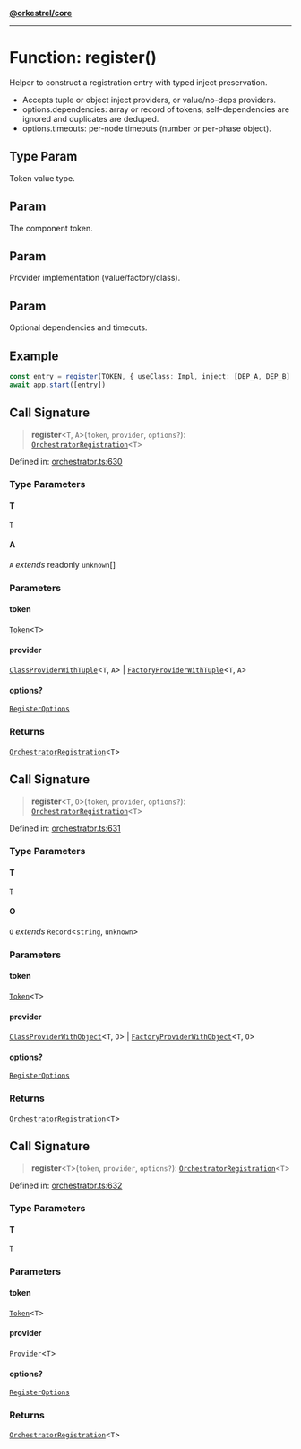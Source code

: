 [**@orkestrel/core**](../index.md)

***

# Function: register()

Helper to construct a registration entry with typed inject preservation.
- Accepts tuple or object inject providers, or value/no-deps providers.
- options.dependencies: array or record of tokens; self-dependencies are ignored and duplicates are deduped.
- options.timeouts: per-node timeouts (number or per-phase object).

## Type Param

Token value type.

## Param

The component token.

## Param

Provider implementation (value/factory/class).

## Param

Optional dependencies and timeouts.

## Example

```ts
const entry = register(TOKEN, { useClass: Impl, inject: [DEP_A, DEP_B] }, { dependencies: [DEP_A, DEP_B] })
await app.start([entry])
```

## Call Signature

> **register**\<`T`, `A`\>(`token`, `provider`, `options?`): [`OrchestratorRegistration`](../interfaces/OrchestratorRegistration.md)\<`T`\>

Defined in: [orchestrator.ts:630](https://github.com/orkestrel/core/blob/240d6e1612057b96fd3fc03e1415fe3917a0f212/src/orchestrator.ts#L630)

### Type Parameters

#### T

`T`

#### A

`A` *extends* readonly `unknown`[]

### Parameters

#### token

[`Token`](../type-aliases/Token.md)\<`T`\>

#### provider

[`ClassProviderWithTuple`](../type-aliases/ClassProviderWithTuple.md)\<`T`, `A`\> | [`FactoryProviderWithTuple`](../type-aliases/FactoryProviderWithTuple.md)\<`T`, `A`\>

#### options?

[`RegisterOptions`](../interfaces/RegisterOptions.md)

### Returns

[`OrchestratorRegistration`](../interfaces/OrchestratorRegistration.md)\<`T`\>

## Call Signature

> **register**\<`T`, `O`\>(`token`, `provider`, `options?`): [`OrchestratorRegistration`](../interfaces/OrchestratorRegistration.md)\<`T`\>

Defined in: [orchestrator.ts:631](https://github.com/orkestrel/core/blob/240d6e1612057b96fd3fc03e1415fe3917a0f212/src/orchestrator.ts#L631)

### Type Parameters

#### T

`T`

#### O

`O` *extends* `Record`\<`string`, `unknown`\>

### Parameters

#### token

[`Token`](../type-aliases/Token.md)\<`T`\>

#### provider

[`ClassProviderWithObject`](../type-aliases/ClassProviderWithObject.md)\<`T`, `O`\> | [`FactoryProviderWithObject`](../type-aliases/FactoryProviderWithObject.md)\<`T`, `O`\>

#### options?

[`RegisterOptions`](../interfaces/RegisterOptions.md)

### Returns

[`OrchestratorRegistration`](../interfaces/OrchestratorRegistration.md)\<`T`\>

## Call Signature

> **register**\<`T`\>(`token`, `provider`, `options?`): [`OrchestratorRegistration`](../interfaces/OrchestratorRegistration.md)\<`T`\>

Defined in: [orchestrator.ts:632](https://github.com/orkestrel/core/blob/240d6e1612057b96fd3fc03e1415fe3917a0f212/src/orchestrator.ts#L632)

### Type Parameters

#### T

`T`

### Parameters

#### token

[`Token`](../type-aliases/Token.md)\<`T`\>

#### provider

[`Provider`](../type-aliases/Provider.md)\<`T`\>

#### options?

[`RegisterOptions`](../interfaces/RegisterOptions.md)

### Returns

[`OrchestratorRegistration`](../interfaces/OrchestratorRegistration.md)\<`T`\>
